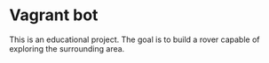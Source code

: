 # Vagrant bot

This is an educational project. The goal is to build a rover capable of exploring the surrounding area.